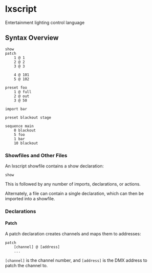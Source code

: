 # lxscript
Entertainment lighting control language

## Syntax Overview

```
show
patch
    1 @ 1
    2 @ 2
    3 @ 3
    
    4 @ 101
    5 @ 102

preset foo
    1 @ full
    2 @ out
    3 @ 50

import bar

preset blackout stage

sequence main
    0 blackout
    5 foo
    1 bar
    10 blackout
```

### Showfiles and Other Files
An lxscript showfile contains a show declaration:

```
show
```

This is followed by any number of imports, declarations, or actions.

Alternately, a file can contain a single declaration, which can then be imported into a showfile.

### Declarations

#### Patch

A patch declaration creates channels and maps them to addresses:

```
patch
    [channel] @ [address]
    ...
```

`[channel]` is the channel number, and `[address]` is the DMX address to patch the channel to.